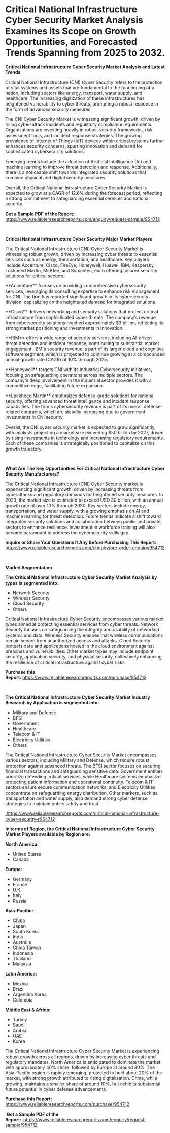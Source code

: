<p><h1>Critical National Infrastructure Cyber Security Market Analysis Examines its Scope on Growth Opportunities, and Forecasted Trends Spanning from 2025 to 2032.</h1></p><p><strong>Critical National Infrastructure Cyber Security Market Analysis and Latest Trends</strong></p>
<p><p>Critical National Infrastructure (CNI) Cyber Security refers to the protection of vital systems and assets that are fundamental to the functioning of a nation, including sectors like energy, transport, water supply, and healthcare. The increasing digitization of these infrastructures has heightened vulnerability to cyber threats, prompting a robust response in the form of advanced security measures.</p><p>The CNI Cyber Security Market is witnessing significant growth, driven by rising cyber-attack incidents and regulatory compliance requirements. Organizations are investing heavily in robust security frameworks, risk assessment tools, and incident response strategies. The growing prevalence of Internet of Things (IoT) devices within critical systems further enhances security concerns, spurring innovation and demand for sophisticated cybersecurity solutions.</p><p>Emerging trends include the adoption of Artificial Intelligence (AI) and machine learning to improve threat detection and response. Additionally, there is a noticeable shift towards integrated security solutions that combine physical and digital security measures.</p><p>Overall, the Critical National Infrastructure Cyber Security Market is expected to grow at a CAGR of 12.6% during the forecast period, reflecting a strong commitment to safeguarding essential services and national security.</p></p>
<p><strong>Get a Sample PDF of the Report:&nbsp;</strong> <a href="https://www.reliableresearchreports.com/enquiry/request-sample/954712?utm_campaign=2030&utm_medium=2&utm_source=Github&utm_content=ia&utm_term=18042025&utm_id=critical-national-infrastructure-cyber-security">https://www.reliableresearchreports.com/enquiry/request-sample/954712</a></p>
<p>&nbsp;</p>
<p><strong>Critical National Infrastructure Cyber Security Major Market Players</strong></p>
<p><p>The Critical National Infrastructure (CNI) Cyber Security Market is witnessing robust growth, driven by increasing cyber threats to essential services such as energy, transportation, and healthcare. Key players include Accenture, Cisco, FireEye, Honeywell, Huawei, IBM, Kaspersky, Lockheed Martin, McAfee, and Symantec, each offering tailored security solutions for critical sectors.</p><p>**Accenture** focuses on providing comprehensive cybersecurity services, leveraging its consulting expertise to enhance risk management for CNI. The firm has reported significant growth in its cybersecurity division, capitalizing on the heightened demand for integrated solutions. </p><p>**Cisco** delivers networking and security solutions that protect critical infrastructure from sophisticated cyber threats. The company’s revenue from cybersecurity solutions reached approximately $3 billion, reflecting its strong market positioning and investments in innovation.</p><p>**IBM** offers a wide range of security services, including AI-driven threat detection and incident response, contributing to substantial market engagement. IBM's security revenue is part of its larger cloud and cognitive software segment, which is projected to continue growing at a compounded annual growth rate (CAGR) of 10% through 2025.</p><p>**Honeywell** targets CNI with its Industrial Cybersecurity initiatives, focusing on safeguarding operations across multiple sectors. The company's deep involvement in the industrial sector provides it with a competitive edge, facilitating future expansion.</p><p>**Lockheed Martin** emphasizes defense-grade solutions for national security, offering advanced threat intelligence and incident response capabilities. The firm's cybersecurity revenue is part of its overall defense-related contracts, which are steadily increasing due to government investments in CNI security.</p><p>Overall, the CNI cyber security market is expected to grow significantly, with analysts projecting a market size exceeding $50 billion by 2027, driven by rising investments in technology and increasing regulatory requirements. Each of these companies is strategically positioned to capitalize on this growth trajectory.</p></p>
<p>&nbsp;</p>
<p><strong>What Are The Key Opportunities For Critical National Infrastructure Cyber Security Manufacturers?</strong></p>
<p><p>The Critical National Infrastructure (CNI) Cyber Security market is experiencing significant growth, driven by increasing threats from cyberattacks and regulatory demands for heightened security measures. In 2023, the market size is estimated to exceed USD 30 billion, with an annual growth rate of over 10% through 2030. Key sectors include energy, transportation, and water supply, with a growing emphasis on AI and machine learning for threat detection. Future trends indicate a shift toward integrated security solutions and collaboration between public and private sectors to enhance resilience. Investment in workforce training will also become paramount to address the cybersecurity skills gap.</p></p>
<p><strong>Inquire or Share Your Questions If Any Before Purchasing This Report:</strong> <a href="https://www.reliableresearchreports.com/enquiry/pre-order-enquiry/954712?utm_campaign=2030&utm_medium=2&utm_source=Github&utm_content=ia&utm_term=18042025&utm_id=critical-national-infrastructure-cyber-security">https://www.reliableresearchreports.com/enquiry/pre-order-enquiry/954712</a></p>
<p>&nbsp;</p>
<p><strong>Market Segmentation</strong></p>
<p><strong>The Critical National Infrastructure Cyber Security Market Analysis by types is segmented into:</strong></p>
<p><ul><li>Network Security</li><li>Wireless Security</li><li>Cloud Security</li><li>Others</li></ul></p>
<p><p>Critical National Infrastructure Cyber Security encompasses various market types aimed at protecting essential services from cyber threats. Network Security focuses on safeguarding the integrity and usability of networked systems and data. Wireless Security ensures that wireless communications remain secure from unauthorized access and attacks. Cloud Security protects data and applications hosted in the cloud environment against breaches and vulnerabilities. Other market types may include endpoint security, application security, and physical security, collectively enhancing the resilience of critical infrastructure against cyber risks.</p></p>
<p><strong>Purchase this Report:&nbsp;</strong><a href="https://www.reliableresearchreports.com/purchase/954712?utm_campaign=2030&utm_medium=2&utm_source=Github&utm_content=ia&utm_term=18042025&utm_id=critical-national-infrastructure-cyber-security">https://www.reliableresearchreports.com/purchase/954712</a></p>
<p>&nbsp;</p>
<p><strong>The Critical National Infrastructure Cyber Security Market Industry Research by Application is segmented into:</strong></p>
<p><ul><li>Military and Defense</li><li>BFSI</li><li>Government</li><li>Healthcare</li><li>Telecom & IT</li><li>Electricity Utilities</li><li>Others</li></ul></p>
<p><p>The Critical National Infrastructure Cyber Security Market encompasses various sectors, including Military and Defense, which require robust protection against advanced threats. The BFSI sector focuses on securing financial transactions and safeguarding sensitive data. Government entities prioritize defending critical services, while Healthcare systems emphasize protecting patient information and operational continuity. Telecom & IT sectors ensure secure communication networks, and Electricity Utilities concentrate on safeguarding energy distribution. Other markets, such as transportation and water supply, also demand strong cyber defense strategies to maintain public safety and trust.</p></p>
<p><a href="https://www.reliableresearchreports.com/critical-national-infrastructure-cyber-security-r954712?utm_campaign=2030&utm_medium=2&utm_source=Github&utm_content=ia&utm_term=18042025&utm_id=critical-national-infrastructure-cyber-security">&nbsp;https://www.reliableresearchreports.com/critical-national-infrastructure-cyber-security-r954712</a></p>
<p><strong>In terms of Region, the Critical National Infrastructure Cyber Security Market Players available by Region are:</strong></p>
<p>
    <p> <strong> North America: </strong>
        <ul>
            <li>United States</li>
            <li>Canada</li>
        </ul>
        </p> 
    <p> <strong> Europe: </strong>
        <ul>
            <li>Germany</li>
            <li>France</li>
            <li>U.K.</li>
            <li>Italy</li>
            <li>Russia</li>
        </ul>
        </p> 
    <p> <strong> Asia-Pacific: </strong>
        <ul>
            <li>China</li>
            <li>Japan</li>
            <li>South Korea</li>
            <li>India</li>
            <li>Australia</li>
            <li>China Taiwan</li>
            <li>Indonesia</li>
            <li>Thailand</li>
            <li>Malaysia</li>
        </ul>
        </p> 
    <p> <strong> Latin America: </strong>
        <ul>
            <li>Mexico</li>
            <li>Brazil</li>
            <li>Argentina Korea</li>
            <li>Colombia</li>
        </ul>
        </p> 
    <p> <strong> Middle East & Africa: </strong>
        <ul>
            <li>Turkey</li>
            <li>Saudi</li>
            <li>Arabia</li>
            <li>UAE</li>
            <li>Korea</li>
        </ul>
    </p>
    </p>
<p><p>The Critical National Infrastructure Cyber Security Market is experiencing robust growth across all regions, driven by increasing cyber threats and regulatory mandates. North America is anticipated to dominate the market with approximately 40% share, followed by Europe at around 30%. The Asia-Pacific region is rapidly emerging, projected to hold about 20% of the market, with strong growth attributed to rising digitalization. China, while growing, maintains a smaller share of around 10%, but exhibits substantial future potential in cyber defense advancements.</p></p>
<p><strong>Purchase this Report: </strong><a href="https://www.reliableresearchreports.com/purchase/954712?utm_campaign=2030&utm_medium=2&utm_source=Github&utm_content=ia&utm_term=18042025&utm_id=critical-national-infrastructure-cyber-security">https://www.reliableresearchreports.com/purchase/954712</a></p>
<p>&nbsp;<strong>Get a Sample PDF of the Report:&nbsp;&nbsp;</strong><a href="https://www.reliableresearchreports.com/enquiry/request-sample/954712?utm_campaign=2030&utm_medium=2&utm_source=Github&utm_content=ia&utm_term=18042025&utm_id=critical-national-infrastructure-cyber-security">https://www.reliableresearchreports.com/enquiry/request-sample/954712</a></p>
<p><strong></strong></p>
<p><p></p><p></p><p></p></p>